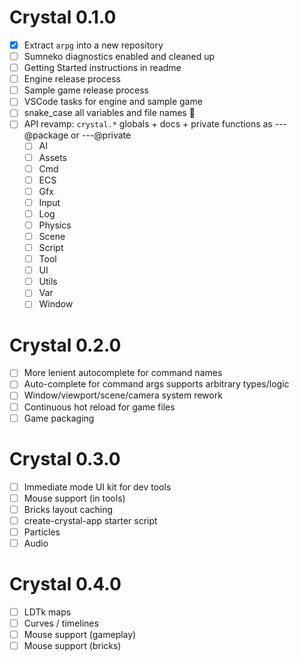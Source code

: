 # Crystal 0.1.0

- [x] Extract `arpg` into a new repository
- [ ] Sumneko diagnostics enabled and cleaned up
- [ ] Getting Started instructions in readme
- [ ] Engine release process
- [ ] Sample game release process
- [ ] VSCode tasks for engine and sample game
- [ ] snake_case all variables and file names 🐍
- [ ] API revamp: `crystal.*` globals + docs + private functions as ---@package or ---@private
  - [ ] AI
  - [ ] Assets
  - [ ] Cmd
  - [ ] ECS
  - [ ] Gfx
  - [ ] Input
  - [ ] Log
  - [ ] Physics
  - [ ] Scene
  - [ ] Script
  - [ ] Tool
  - [ ] UI
  - [ ] Utils
  - [ ] Var
  - [ ] Window

# Crystal 0.2.0

- [ ] More lenient autocomplete for command names
- [ ] Auto-complete for command args supports arbitrary types/logic
- [ ] Window/viewport/scene/camera system rework
- [ ] Continuous hot reload for game files
- [ ] Game packaging

# Crystal 0.3.0

- [ ] Immediate mode UI kit for dev tools
- [ ] Mouse support (in tools)
- [ ] Bricks layout caching
- [ ] create-crystal-app starter script
- [ ] Particles
- [ ] Audio

# Crystal 0.4.0

- [ ] LDTk maps
- [ ] Curves / timelines
- [ ] Mouse support (gameplay)
- [ ] Mouse support (bricks)
